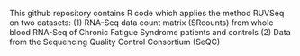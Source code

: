 This github repository contains R code which applies the method RUVSeq on two datasets: (1) RNA-Seq data count matrix (SRcounts) from whole blood RNA-Seq of Chronic Fatigue Syndrome  patients and controls (2) Data from the Sequencing Quality Control Consortium  (SeQC)
